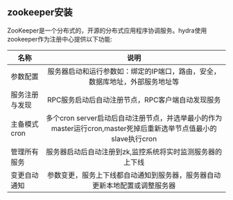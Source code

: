 ## zookeeper安装
ZooKeeper是一个分布式的，开源的分布式应用程序协调服务。hydra使用zookeeper作为注册中心提供以下功能:

|名称    |   说明    |
| ------------- |:-------------:|
|参数配置|服务器启动和运行参数如：绑定的IP端口，路由，安全，数据库地址，外部服务地址等|
|服务注册与发现|RPC服务启动后自动注册节点，RPC客户端自动发现服务|
|主备模式cron|多个cron server启动后自动注册节点，并选举最小的作为master运行cron,master死掉后重新选举节点值最小的slave执行cron|
|管理所有服务|服务器启动后自动注册到zk,监控系统将实时监测服务器的上下线|
|变更自动通知|参数变更，服务上下线都自动通知到服务器，服务器自动更新本地配置或调整服务器|